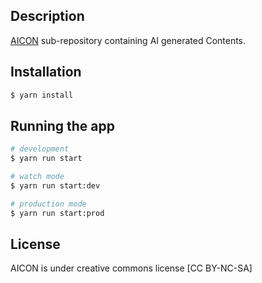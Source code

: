 ## Description

[AICON](https://github.com/curiosityprocessor/bits-n-pieces) sub-repository containing AI generated Contents.

## Installation

```bash
$ yarn install
```

## Running the app

```bash
# development
$ yarn run start

# watch mode
$ yarn run start:dev

# production mode
$ yarn run start:prod
```

## License

AICON is under creative commons license [CC BY-NC-SA]
